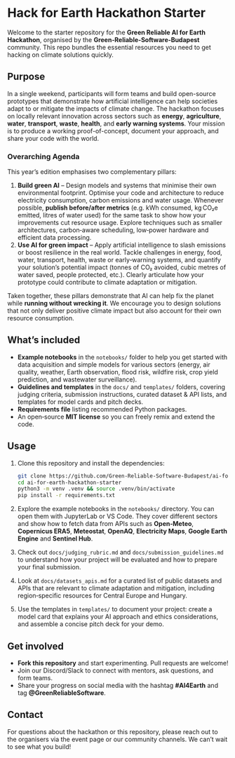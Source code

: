 #   Hack for Earth Hackathon Starter

Welcome to the starter repository for the **Green Reliable AI for Earth Hackathon**, organised by the **Green‑Reliable‑Software‑Budapest** community. This repo bundles the essential resources you need to get hacking on climate solutions quickly.

## Purpose

In a single weekend, participants will form teams and build open-source prototypes that demonstrate how artificial intelligence can help societies adapt to or mitigate the impacts of climate change. The hackathon focuses on locally relevant innovation across sectors such as **energy**, **agriculture**, **water**, **transport**, **waste**, **health**, and **early warning systems**. Your mission is to produce a working proof-of-concept, document your approach, and share your code with the world.

### Overarching Agenda

This year’s edition emphasises two complementary pillars:

1. **Build green AI** – Design models and systems that minimise their own environmental footprint. Optimise your code and architecture to reduce electricity consumption, carbon emissions and water usage. Whenever possible, **publish before/after metrics** (e.g. kWh consumed, kg CO₂e emitted, litres of water used) for the same task to show how your improvements cut resource usage. Explore techniques such as smaller architectures, carbon‑aware scheduling, low‑power hardware and efficient data processing.
2. **Use AI for green impact** – Apply artificial intelligence to slash emissions or boost resilience in the real world. Tackle challenges in energy, food, water, transport, health, waste or early‑warning systems, and quantify your solution’s potential impact (tonnes of CO₂ avoided, cubic metres of water saved, people protected, etc.). Clearly articulate how your prototype could contribute to climate adaptation or mitigation.

Taken together, these pillars demonstrate that AI can help fix the planet while **running without wrecking it**. We encourage you to design solutions that not only deliver positive climate impact but also account for their own resource consumption.

## What’s included

* **Example notebooks** in the `notebooks/` folder to help you get started with data acquisition and simple models for various sectors (energy, air quality, weather, Earth observation, flood risk, wildfire risk, crop yield prediction, and wastewater surveillance).
* **Guidelines and templates** in the `docs/` and `templates/` folders, covering judging criteria, submission instructions, curated dataset & API lists, and templates for model cards and pitch decks.
* **Requirements file** listing recommended Python packages.
* An open‑source **MIT license** so you can freely remix and extend the code.

## Usage

1. Clone this repository and install the dependencies:

   ```bash
   git clone https://github.com/Green‑Reliable‑Software‑Budapest/ai-for-earth-hackathon-starter.git
   cd ai-for-earth-hackathon-starter
   python3 -m venv .venv && source .venv/bin/activate
   pip install -r requirements.txt
   ```

2. Explore the example notebooks in the `notebooks/` directory. You can open them with JupyterLab or VS Code. They cover different sectors and show how to fetch data from APIs such as **Open‑Meteo**, **Copernicus ERA5**, **Meteostat**, **OpenAQ**, **Electricity Maps**, **Google Earth Engine** and **Sentinel Hub**.

3. Check out `docs/judging_rubric.md` and `docs/submission_guidelines.md` to understand how your project will be evaluated and how to prepare your final submission.

4. Look at `docs/datasets_apis.md` for a curated list of public datasets and APIs that are relevant to climate adaptation and mitigation, including region‑specific resources for Central Europe and Hungary.

5. Use the templates in `templates/` to document your project: create a model card that explains your AI approach and ethics considerations, and assemble a concise pitch deck for your demo.

## Get involved

* **Fork this repository** and start experimenting. Pull requests are welcome!
* Join our Discord/Slack to connect with mentors, ask questions, and form teams.
* Share your progress on social media with the hashtag **#AI4Earth** and tag **@GreenReliableSoftware**.

## Contact

For questions about the hackathon or this repository, please reach out to the organisers via the event page or our community channels. We can’t wait to see what you build!
